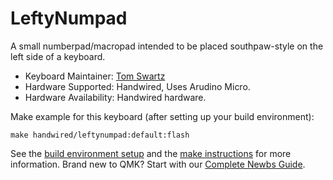 # LeftyNumpad

A small numberpad/macropad intended to be placed southpaw-style on the left
side of a keyboard.

* Keyboard Maintainer: [Tom Swartz](https://github.com/tomswartz07)
* Hardware Supported: Handwired, Uses Arudino Micro.
* Hardware Availability: Handwired hardware.

Make example for this keyboard (after setting up your build environment):

    make handwired/leftynumpad:default:flash

See the [build environment setup](https://docs.qmk.fm/#/getting_started_build_tools) and the [make instructions](https://docs.qmk.fm/#/getting_started_make_guide) for more information. Brand new to QMK? Start with our [Complete Newbs Guide](https://docs.qmk.fm/#/newbs).
